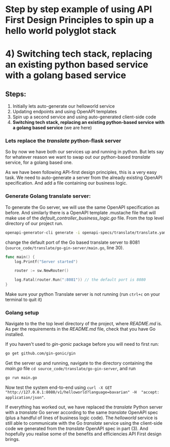 # Step by step example of using API First Design Principles to spin up a hello world polyglot stack 
# 4) Switching tech stack, replacing an existing python based service with a golang based service

## Steps:
1) Initially lets auto-generate our helloworld service
2) Updating endpoints and using OpenAPI templates
3) Spin up a second service and using auto-generated client-side code
4) <b>Switching tech stack, replacing an existing python-based service with a golang based service</b> (we are here)

### Lets replace the _translate_ python-flask server

So by now we have both our services up and running in python. But lets say for whatever reason we want to swap out our python-based _translate_ service, for a golang based one.

As we have been following API-first design principles, this is a very easy task. We need to auto-generate a server from the already existing OpenAPI specification. And add a file containing our business logic.

### Generate Golang translate server:
To generate the Go server, we will use the same OpenAPI specification as before. And similarly there is a OpenAPI template .mustache file that will make use of the _default_controller_business_logic.go_ file. From the top level directory of our project run.
```bash
openapi-generator-cli generate -i openapi-specs/translate/translate.yaml -g go-gin-server -o ./source_code/translate/go-gin-server -t openapi-specs/translate/templates/go-gin-server
```
change the default port of the Go based translate server to 8081 (`source_code/translate/go-gin-server/main.go`, line 30). 
```go
func main() {
	log.Printf("Server started")

	router := sw.NewRouter()

	log.Fatal(router.Run(":8081")) // the default port is 8080
}
```

Make sure your python Translate server is not running (run `ctrl+c` on your terminal to quit it)

### Golang setup
Navigate to the the top level directory of the project, where _README.md_ is. As per the requirements in the _README.md_ file, check that you have Go installed.

If you haven't used to _gin-gonic_ package before you will need to first run:
```bash
go get github.com/gin-gonic/gin
```

Get the server up and running, navigate to the directory containing the _main.go_ file `cd source_code/translate/go-gin-server`, and run
```bash
go run main.go
```
Now test the system end-to-end using `curl -X GET "http://127.0.0.1:8080/v1/helloworld?language=bavarian" -H  "accept: application/json"`. 

If everything has worked out, we have replaced the _translate_ Python server with a _translate_ Go server according to the same _translate_ OpenAPI spec (plus a handful of lines of business logic code). The _helloworld_ service is still able to communicate with the Go _translate_ service using the client-side code we generated from the _translate_ OpenAPI spec in part (3). And hopefully you realise some of the benefits and efficiencies API First design brings.
